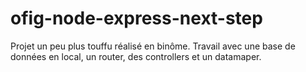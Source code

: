 # ofig-node-express-next-step
Projet un peu plus touffu réalisé en binôme. Travail avec une base de données en local, un router, des controllers et un datamaper.
